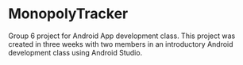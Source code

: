 # MonopolyTracker
Group 6 project for Android App development class. This project was created in three weeks with two members in an
introductory Android development class using Android Studio.
